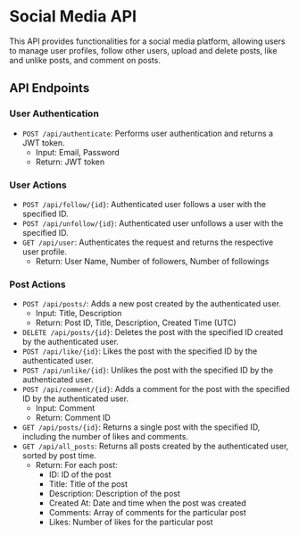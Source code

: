 # Social Media API

This API provides functionalities for a social media platform, allowing users to manage user profiles, follow other users, upload and delete posts, like and unlike posts, and comment on posts. 

## API Endpoints

### User Authentication

- `POST /api/authenticate`: Performs user authentication and returns a JWT token.
  - Input: Email, Password
  - Return: JWT token

### User Actions

- `POST /api/follow/{id}`: Authenticated user follows a user with the specified ID.
- `POST /api/unfollow/{id}`: Authenticated user unfollows a user with the specified ID.
- `GET /api/user`: Authenticates the request and returns the respective user profile.
  - Return: User Name, Number of followers, Number of followings

### Post Actions

- `POST /api/posts/`: Adds a new post created by the authenticated user.
  - Input: Title, Description
  - Return: Post ID, Title, Description, Created Time (UTC)
- `DELETE /api/posts/{id}`: Deletes the post with the specified ID created by the authenticated user.
- `POST /api/like/{id}`: Likes the post with the specified ID by the authenticated user.
- `POST /api/unlike/{id}`: Unlikes the post with the specified ID by the authenticated user.
- `POST /api/comment/{id}`: Adds a comment for the post with the specified ID by the authenticated user.
  - Input: Comment
  - Return: Comment ID
- `GET /api/posts/{id}`: Returns a single post with the specified ID, including the number of likes and comments.
- `GET /api/all_posts`: Returns all posts created by the authenticated user, sorted by post time.
  - Return: For each post:
    - ID: ID of the post
    - Title: Title of the post
    - Description: Description of the post
    - Created At: Date and time when the post was created
    - Comments: Array of comments for the particular post
    - Likes: Number of likes for the particular post